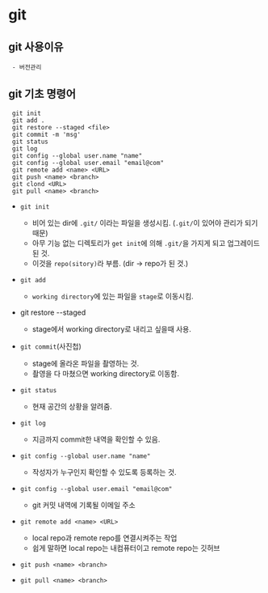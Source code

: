 # git

## git 사용이유

     - 버전관리 

## git 기초 명령어
     git init
     git add .
     git restore --staged <file>
     git commit -m 'msg'
     git status
     git log
     git config --global user.name "name"
     git config --global user.email "email@com"
     git remote add <name> <URL>
     git push <name> <branch>
     git clond <URL>
     git pull <name> <branch>
     

- `git init`

     - 비어 있는 dir에 `.git/` 이라는 파일을 생성시킴. (`.git/`이 있어야 관리가 되기 때문)
     - 아무 기능 없는 디렉토리가 `get init`에 의해 `.git/`을 가지게 되고 업그레이드 된 것.
     - 이것을 `repo(sitory)`라 부름. (dir -> repo가 된 것.)

- `git add`
     - `working directory`에 있는 파일을 `stage`로 이동시킴.

- git restore --staged <file>
     - stage에서 working directory로 내리고 싶을때 사용.

- `git commit`(사진첩)
     - stage에 올라온 파일을 촬영하는 것.
     - 촬영을 다 마쳤으면 working directory로 이동함.

- `git status`
     - 현재 공간의 상황을 알려줌.

- `git log`
     - 지금까지 commit한 내역을 확인할 수 있음.

- `git config --global user.name "name"`
   - 작성자가 누구인지 확인할 수 있도록 등록하는 것.

- `git config --global user.email "email@com"`
   - git 커밋 내역에 기록될 이메일 주소

- `git remote add <name> <URL>`
   - local repo과 remote repo를 연결시켜주는 작업
   - 쉽게 말하면 local repo는 내컴퓨터이고 remote repo는 깃허브

- `git push <name> <branch>`


- `git pull <name> <branch>`

